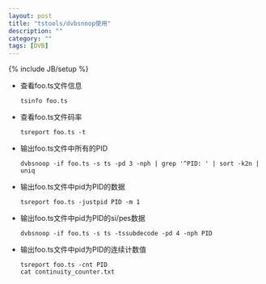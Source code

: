 ```yaml
---
layout: post
title: "tstools/dvbsnoop使用"
description: ""
category: ""
tags: [DVB]
---
```

{% include JB/setup %}

* 查看foo.ts文件信息

  ```
  tsinfo foo.ts
  ```

* 查看foo.ts文件码率

  ```
  tsreport foo.ts -t
  ```

* 输出foo.ts文件中所有的PID

  ```
  dvbsnoop -if foo.ts -s ts -pd 3 -nph | grep '^PID: ' | sort -k2n | uniq  
  ```

* 输出foo.ts文件中pid为PID的数据

  ```
  tsreport foo.ts -justpid PID -m 1
  ```

* 输出foo.ts文件中pid为PID的si/pes数据
  
  ```
  dvbsnoop -if foo.ts -s ts -tssubdecode -pd 4 -nph PID
  ```

* 输出foo.ts文件中pid为PID的连续计数值

  ```
  tsreport foo.ts -cnt PID
  cat continuity_counter.txt
  ```

